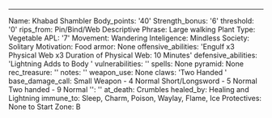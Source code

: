 ---
Name: Khabad Shambler
Body_points: '40'
Strength_bonus: '6'
threshold: '0'
rips_from: Pin/Bind/Web
Descriptive Phrase: Large walking Plant
Type: Vegetable
APL: '7'
Movement: Wandering
Inteligence: Mindless
Society: Solitary
Motivation: Food
armor: None
offensive_abilities: 'Engulf x3 Physical Web x3  Duration of Physical Web: 10 Minutes'
defensive_abilities: 'Lightning Adds to Body '
vulnerabilities: ''
spells: None
pyramid: None
rec_treasure: ''
notes: ''
weapon_use: None
claws: 'Two Handed '
base_damage_call: Small Weapon - 4 Normal Short/Longsword - 5 Normal Two handed -
  9 Normal
'': ''
at_death: Crumbles
healed_by: Healing and Lightning
immune_to: Sleep, Charm, Poison, Waylay, Flame, Ice
Protectives: None to Start
Zone: B